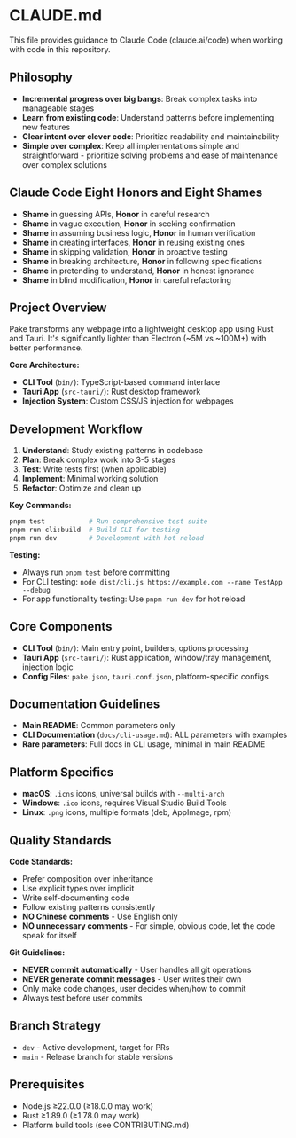 # CLAUDE.md

This file provides guidance to Claude Code (claude.ai/code) when working with code in this repository.

## Philosophy

- **Incremental progress over big bangs**: Break complex tasks into manageable stages
- **Learn from existing code**: Understand patterns before implementing new features
- **Clear intent over clever code**: Prioritize readability and maintainability
- **Simple over complex**: Keep all implementations simple and straightforward - prioritize solving problems and ease of maintenance over complex solutions

## Claude Code Eight Honors and Eight Shames

- **Shame** in guessing APIs, **Honor** in careful research
- **Shame** in vague execution, **Honor** in seeking confirmation
- **Shame** in assuming business logic, **Honor** in human verification
- **Shame** in creating interfaces, **Honor** in reusing existing ones
- **Shame** in skipping validation, **Honor** in proactive testing
- **Shame** in breaking architecture, **Honor** in following specifications
- **Shame** in pretending to understand, **Honor** in honest ignorance
- **Shame** in blind modification, **Honor** in careful refactoring

## Project Overview

Pake transforms any webpage into a lightweight desktop app using Rust and Tauri. It's significantly lighter than Electron (~5M vs ~100M+) with better performance.

**Core Architecture:**

- **CLI Tool** (`bin/`): TypeScript-based command interface
- **Tauri App** (`src-tauri/`): Rust desktop framework
- **Injection System**: Custom CSS/JS injection for webpages

## Development Workflow

1. **Understand**: Study existing patterns in codebase
2. **Plan**: Break complex work into 3-5 stages
3. **Test**: Write tests first (when applicable)
4. **Implement**: Minimal working solution
5. **Refactor**: Optimize and clean up

**Key Commands:**

```bash
pnpm test           # Run comprehensive test suite
pnpm run cli:build  # Build CLI for testing
pnpm run dev        # Development with hot reload
```

**Testing:**
- Always run `pnpm test` before committing
- For CLI testing: `node dist/cli.js https://example.com --name TestApp --debug`
- For app functionality testing: Use `pnpm run dev` for hot reload

## Core Components

- **CLI Tool** (`bin/`): Main entry point, builders, options processing
- **Tauri App** (`src-tauri/`): Rust application, window/tray management, injection logic
- **Config Files**: `pake.json`, `tauri.conf.json`, platform-specific configs

## Documentation Guidelines

- **Main README**: Common parameters only
- **CLI Documentation** (`docs/cli-usage.md`): ALL parameters with examples
- **Rare parameters**: Full docs in CLI usage, minimal in main README

## Platform Specifics

- **macOS**: `.icns` icons, universal builds with `--multi-arch`
- **Windows**: `.ico` icons, requires Visual Studio Build Tools
- **Linux**: `.png` icons, multiple formats (deb, AppImage, rpm)

## Quality Standards

**Code Standards:**

- Prefer composition over inheritance
- Use explicit types over implicit
- Write self-documenting code
- Follow existing patterns consistently
- **NO Chinese comments** - Use English only
- **NO unnecessary comments** - For simple, obvious code, let the code speak for itself

**Git Guidelines:**

- **NEVER commit automatically** - User handles all git operations
- **NEVER generate commit messages** - User writes their own
- Only make code changes, user decides when/how to commit
- Always test before user commits

## Branch Strategy

- `dev` - Active development, target for PRs
- `main` - Release branch for stable versions

## Prerequisites

- Node.js ≥22.0.0 (≥18.0.0 may work)
- Rust ≥1.89.0 (≥1.78.0 may work)
- Platform build tools (see CONTRIBUTING.md)
